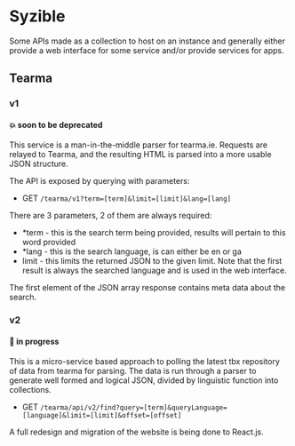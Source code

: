 # Syzible
Some APIs made as a collection to host on an instance and generally either provide a web interface for some service and/or provide services for apps.

## Tearma
### v1
#### :boom: soon to be deprecated
This service is a man-in-the-middle parser for tearma.ie. Requests are relayed to Tearma, and the resulting HTML is parsed into a more usable JSON structure.

The API is exposed by querying with parameters:

* GET `/tearma/v1?term=[term]&limit=[limit]&lang=[lang]`

There are 3 parameters, 2 of them are always required:
* *term - this is the search term being provided, results will pertain to this word provided
* *lang - this is the search language, is can either be en or ga
* limit - this limits the returned JSON to the given limit. Note that the first result is always the searched language and is used in the web interface.

The first element of the JSON array response contains meta data about the search.

### v2
#### :wrench: in progress
This is a micro-service based approach to polling the latest tbx repository of data from tearma for parsing. The data is run through a parser to generate well formed and logical JSON, divided by linguistic function into collections.

* GET `/tearma/api/v2/find?query=[term]&queryLanguage=[language]&limit=[limit]&offset=[offset]`

A full redesign and migration of the website is being done to React.js.
